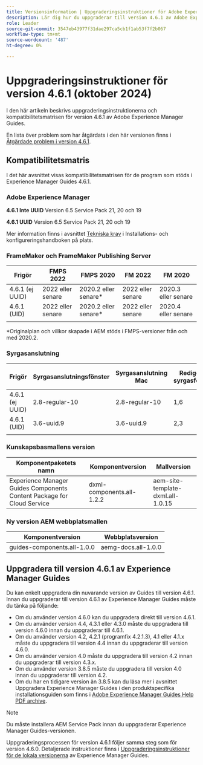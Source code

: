 ```yaml
---
title: Versionsinformation | Uppgraderingsinstruktioner för Adobe Experience Manager Guides 4.6.1
description: Lär dig hur du uppgraderar till version 4.6.1 av Adobe Experience Manager Guides
role: Leader
source-git-commit: 3547eb43977f31dae297ca5cb1f1ab53f7f2b067
workflow-type: tm+mt
source-wordcount: '487'
ht-degree: 0%

---
```


# Uppgraderingsinstruktioner för version 4.6.1 (oktober 2024)

I den här artikeln beskrivs uppgraderingsinstruktionerna och kompatibilitetsmatrisen för version 4.6.1 av Adobe Experience Manager Guides.

En lista över problem som har åtgärdats i den här versionen finns i [Åtgärdade problem i version 4.6.1](fixed-issues-4-6-1.md).

## Kompatibilitetsmatris

I det här avsnittet visas kompatibilitetsmatrisen för de program som stöds i Experience Manager Guides 4.6.1.

### Adobe Experience Manager

**4.6.1 Inte UUID**
Version 6.5 Service Pack 21, 20 och 19

**4.6.1 UUID**
Version 6.5 Service Pack 21, 20 och 19

Mer information finns i avsnittet [Tekniska krav](../install-guide/download-install-technical-requirements.md) i Installations- och konfigureringshandboken på plats.

### FrameMaker och FrameMaker Publishing Server

| Frigör | FMPS 2022 | FMPS 2020 | FM 2022 | FM 2020 |
| --- | --- | --- | --- | --- |
| 4.6.1 (ej UUID) | 2022 eller senare | 2020.2 eller senare* | 2022 eller senare | 2020.3 eller senare |
| 4.6.1 (UID) | 2022 eller senare | 2020.2 eller senare* | 2022 eller senare | 2020.4 eller senare |
| | | | |

*Originalplan och villkor skapade i AEM stöds i FMPS-versioner från och med 2020.2.

### Syrgasanslutning

| Frigör | Syrgasanslutningsfönster | Syrgasanslutning Mac | Redigera i syrgasfönster | Redigera i Syrgas Mac |
| --- | --- | --- |--- |--- |
| 4.6.1 (ej UUID) | 2.8-regular-10 | 2.8-regular-10 | 1,6 | 1,6 |
| 4.6.1 (UID) | 3.6-uuid.9 | 3.6-uuid.9 | 2,3 | 2,3 |
|  |  |   |

### Kunskapsbasmallens version

| Komponentpaketets namn | Komponentversion | Mallversion |
|---|---|---|
| Experience Manager Guides Components Content Package for Cloud Service | dxml-components.all-1.2.2 | aem-site-template-dxml.all-1.0.15 |

### Ny version AEM webbplatsmallen


| Komponentversion | Webbplatsversion |
|---|---|
| guides-components.all-1.0.0 | aemg-docs.all-1.0.0 |

## Uppgradera till version 4.6.1 av Experience Manager Guides

Du kan enkelt uppgradera din nuvarande version av Guides till version 4.6.1. Innan du uppgraderar till version 4.6.1 av Experience Manager Guides måste du tänka på följande:

- Om du använder version 4.6.0 kan du uppgradera direkt till version 4.6.1.
- Om du använder version 4.4, 4.3.1 eller 4.3.0 måste du uppgradera till version 4.6.0 innan du uppgraderar till 4.6.1.
- Om du använder version 4.2, 4.2.1 (programfix 4.2.1.3), 4.1 eller 4.1.x måste du uppgradera till version 4.4 innan du uppgraderar till version 4.6.0.
- Om du använder version 4.0 måste du uppgradera till version 4.2 innan du uppgraderar till version 4.3.x.
- Om du använder version 3.8.5 måste du uppgradera till version 4.0 innan du uppgraderar till version 4.2.
- Om du har en tidigare version än 3.8.5 kan du läsa mer i avsnittet Uppgradera Experience Manager Guides i den produktspecifika installationsguiden som finns i [Adobe Experience Manager Guides Help PDF archive](https://helpx.adobe.com/xml-documentation-for-experience-manager/archive.html).

>[!NOTE]
>
>Du måste installera AEM Service Pack innan du uppgraderar Experience Manager Guides-versionen.

Uppgraderingsprocessen för version 4.6.1 följer samma steg som för version 4.6.0. Detaljerade instruktioner finns i [Uppgraderingsinstruktioner för de lokala versionerna](../install-guide/upgrade-xml-documentation.md) av Experience Manager Guides.
